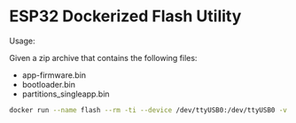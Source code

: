 ESP32 Dockerized Flash Utility
==============================

Usage:

Given a zip archive that contains the following files:

* app-firmware.bin
* bootloader.bin
* partitions_singleapp.bin

```bash
docker run --name flash --rm -ti --device /dev/ttyUSB0:/dev/ttyUSB0 -v ${DIR_WITH_FIRMWARE_ZIP}:/data dwoods/esp32-flash firmware.zip
```